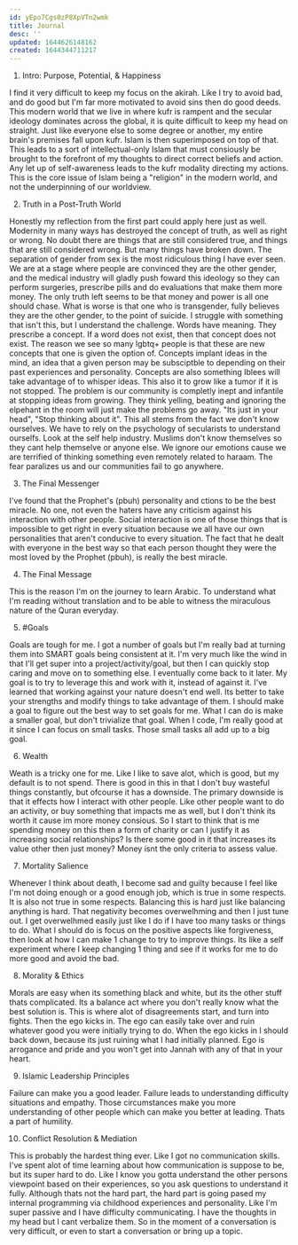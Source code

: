 ```yaml
---
id: yEpo7Cgs0zP8XpVTn2wmk
title: Journal
desc: ''
updated: 1644626148162
created: 1644344711217
---
```


1. Intro: Purpose, Potential, & Happiness

I find it very difficult to keep my focus on the akirah. Like I try to avoid bad, and do good but I'm far more motivated to avoid sins then do good deeds. This modern world that we live in where kufr is rampent and the secular ideology dominates across the global, it is quite difficult to keep my head on straight. Just like everyone else to some degree or another, my entire brain's premises fall upon kufr. Islam is then superimposed on top of that. This leads to a sort of intellectual-only Islam that must consiously be brought to the forefront of my thoughts to direct correct beliefs and action. Any let up of self-awareness leads to the kufr modality directing my actions. This is the core issue of Islam being a "religion" in the modern world, and not the underpinning of our worldview.

2. Truth in a Post-Truth World

Honestly my reflection from the first part could apply here just as well. Modernity in many ways has destroyed the concept of truth, as well as right or wrong. No doubt there are things that are still considered true, and things that are still considered wrong. But many things have broken down. The separation of gender from sex is the most ridiculous thing I have ever seen. We are at a stage where people are convinced they are the other gender, and the medical industry will gladly push foward this ideology so they can perform surgeries, prescribe pills and do evaluations that make them more money. The only truth left seems to be that money and power is all one should chase. What is worse is that one who is transgender, fully believes they are the other gender, to the point of suicide. I struggle with something that isn't this, but I understand the challenge. Words have meaning. They prescribe a concept. If a word does not exist, then that concept does not exist. The reason we see so many lgbtq+ people is that these are new concepts that one is given the option of. Concepts implant ideas in the mind, an idea that a given person may be subsciptble to depending on their past experiences and personality. Concepts are also something Iblees will take advantage of to whisper ideas. This also it to grow like a tumor if it is not stopped. The problem is our community is completly inept and infantile at stopping ideas from growing. They think yelling, beating and ignoring the elpehant in the room will just make the problems go away. "Its just in your head", "Stop thinking about it". This all stems from the fact we don't know ourselves. We have to rely on the psychology of secularists to understand ourselfs. Look at the self help industry. Muslims don't know themselves so they cant help themselve or anyone else. We ignore our emotions cause we are terrified of thinking something even remotely related to haraam. The fear paralizes us and our communities fail to go anywhere.

3. The Final Messenger

I've found that the Prophet's (pbuh) personality and ctions to be the best miracle. No one, not even the haters have any criticism against his interaction with other people. Social interaction is one of those things that is impossible to get right in every situation because we all have our own personalities that aren't conducive to every situation. The fact that he dealt with everyone in the best way so that each person thought they were the most loved by the Prophet (pbuh), is really the best miracle.

4. The Final Message

This is the reason I'm on the journey to learn Arabic. To understand what I'm reading without translation and to be able to witness the miraculous nature of the Quran everyday. 

5. #Goals

Goals are tough for me. I got a number of goals but I'm really bad at turning them into SMART goals being consistent at it. I'm very much like the wind in that I'll get super into a project/activity/goal, but then I can quickly stop caring and move on to something else. I eventually come back to it later. My goal is to try to leverage this and work with it, instead of against it. I've learned that working against your nature doesn't end well. Its better to take your strengths and modify things to take advantage of them. I should make a goal to figure out the best way to set goals for me. What I can do is make a smaller goal, but don't trivialize that goal. When I code, I'm really good at it since I can focus on small tasks. Those small tasks all add up to a big goal.

6. Wealth

Weath is a tricky one for me. Like I like to save alot, which is good, but my default is to not spend. There is good in this in that I don't buy wasteful things constantly, but ofcourse it has a downside. The primary downside is that it effects how I interact with other people. Like other people want to do an activity, or buy something that impacts me as well, but I don't think its worth it cause im more money consious. So I start to think that is me spending money on this then a form of charity or can I justify it as increasing social relationships? Is there some good in it that increases its value other then just money? Money isnt the only criteria to assess value.

7. Mortality Salience

Whenever I think about death, I become sad and guilty because I feel like I'm not doing enough or a good enough job, which is true in some respects. It is also not true in some respects. Balancing this is hard just like balancing anything is hard. That negativity becomes overwelhming and then I just tune out. I get overwelhmed easily just like I do if I have too many tasks or things to do. What I should do is focus on the positive aspects like forgiveness, then look at how I can make 1 change to try to improve things. Its like a self experiment where I keep changing 1 thing and see if it works for me to do more good and avoid the bad.

8. Morality & Ethics

Morals are easy when its something black and white, but its the other stuff thats complicated. Its a balance act where you don't really know what the best solution is. This is where alot of disagreements start, and turn into fights. Then the ego kicks in. The ego can easily take over and ruin whatever good you were initially trying to do. When the ego kicks in I should back down, because its just ruining what I had initially planned. Ego is arrogance and pride and you won't get into Jannah with any of that in your heart.

9. Islamic Leadership Principles

Failure can make you a good leader. Failure leads to understanding difficulty situations and empathy. Those circumstances make you more understanding of other people which can make you better at leading.	Thats a part of humility.

10. Conflict Resolution & Mediation

This is probably the hardest thing ever. Like I got no communication skills. I've spent alot of time learning about how communication is suppose to be, but its super hard to do. Like I know you gotta understand the other persons viewpoint based on their experiences, so you ask questions to understand it fully. Although thats not the hard part, the hard part is going pased my internal programming via childhood experiences and personality. Like I'm super passive and I have difficulty communicating. I have the thoughts in my head but I cant verbalize them. So in the moment of a conversation is very difficult, or even to start a conversation or bring up a topic.

